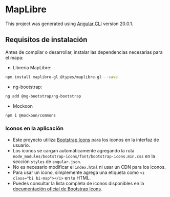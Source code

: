 # MapLibre

This project was generated using [Angular CLI](https://github.com/angular/angular-cli) version 20.0.1.

## Requisitos de instalación

Antes de compilar o desarrollar, instalar las dependencias necesarias para el mapa:

- Libreria MapLibre:
```bash
npm install maplibre-gl @types/maplibre-gl --save
```
- ng-bootstrap:
```bash
ng add @ng-bootstrap/ng-bootstrap
```
- Mockoon
```bash
npm i @mockoon/commons
```

### Iconos en la aplicación
 - Este proyecto utiliza [Bootstrap Icons](https://icons.getbootstrap.com/) para los iconos en la interfaz de usuario.
 - Los iconos se cargan automáticamente agregando la ruta `node_modules/bootstrap-icons/font/bootstrap-icons.min.css` en la sección `styles` de `angular.json`.
 - No es necesario modificar el `index.html` ni usar un CDN para los iconos.
 - Para usar un icono, simplemente agrega una etiqueta como `<i class="bi bi-map"></i>` en tu HTML.
 - Puedes consultar la lista completa de iconos disponibles en la [documentación oficial de Bootstrap Icons](https://icons.getbootstrap.com/).

